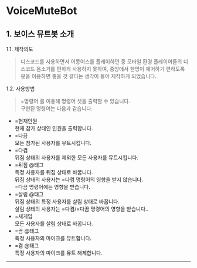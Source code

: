 # VoiceMuteBot
## 1. 보이스 뮤트봇 소개
1.1. 제작의도
> 디스코드를 사용하면서 어몽어스를 플레이하던 중
모바일 환경 플레이어들의 디스코드 음소거를 편하게 사용하지 못하여,
중앙에서 한명이 제어하기 편하도록 봇을 이용하면
좋을 것 같다는 생각이 들어 제작하게 되었습니다.



1.2. 사용방법       
   
> =명령어 를 이용해 명령어 셋을 출력할 수 있습니다.   
> 구현된 명령어는 다음과 같습니다.   
   
  + =현재인원   
  현재 참가 상태인 인원을 출력합니다.   
  + =다끔   
  모든 참가된 사용자를 뮤트시킵니다.   
  + =다켬   
  뒤짐 상태의 사용자를 제외한 모든 사용자를 뮤트시킵니다.   
  + =뒤짐 @태그   
  특정 사용자를 뒤짐 상태로 바꿉니다.   
  뒤짐 상태의 사용자는 =다켬 명령어의 영향을 받지 않습니다.   
  =다끔 명령어에는 영향을 받습니다.   
  + =살림 @태그   
  뒤짐 상태의 특정 사용자를 살림 상태로 바꿉니다.   
  살림 상태의 사용자는 =다켬/=다끔 명령어의 영향을 받습니다..   
  + =새게임   
  모든 사용자를 살림 상태로 바꿉니다.   
  + =끔 @태그   
  특정 사용자의 마이크를 뮤트합니다.   
  + =켬 @태그   
  특정 사용자의 마이크를 뮤트 해제합니다.   

<hr/>
